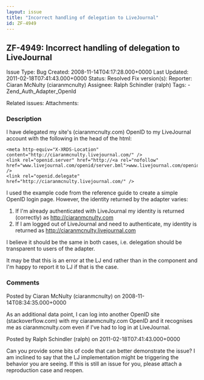 ```yaml
---
layout: issue
title: "Incorrect handling of delegation to LiveJournal"
id: ZF-4949
---
```


ZF-4949: Incorrect handling of delegation to LiveJournal
--------------------------------------------------------

 Issue Type: Bug Created: 2008-11-14T04:17:28.000+0000 Last Updated: 2011-02-18T07:41:43.000+0000 Status: Resolved Fix version(s): 
 Reporter:  Ciaran McNulty (ciaranmcnulty)  Assignee:  Ralph Schindler (ralph)  Tags: - Zend\_Auth\_Adapter\_OpenId
 
 Related issues: 
 Attachments: 
### Description

I have delegated my site's (ciaranmcnulty.com) OpenID to my LiveJournal account with the following in the head of the html:

 
    <meta http-equiv="X-XRDS-Location" content="http://ciaranmcnulty.livejournal.com/" />
    <link rel="openid.server" href="http://<a rel="nofollow" href="www.livejournal.com/openid/server.bml">www.livejournal.com/openid/server.bml</a>" />
    <link rel="openid.delegate" href="http://ciaranmcnulty.livejournal.com/" />


I used the example code from the reference guide to create a simple OpenID login page. However, the identity returned by the adapter varies:

1. If I'm already authenticated with LiveJournal my identity is returned (correctly) as <http://ciaranmcnulty.com>
2. If I am logged out of LiveJournal and need to authenticate, my identity is returned as <http://ciaranmcnulty.livejournal.com>

I believe it should be the same in both cases, i.e. delegation should be transparent to users of the adapter.

It may be that this is an error at the LJ end rather than in the component and I'm happy to report it to LJ if that is the case.

 

 

### Comments

Posted by Ciaran McNulty (ciaranmcnulty) on 2008-11-14T08:34:35.000+0000

As an additional data point, I can log into another OpenID site (stackoverflow.com) with my ciaranmcnulty.com OpenID and it recognises me as ciaranmcnulty.com even if I've had to log in at LiveJournal.

 

 

Posted by Ralph Schindler (ralph) on 2011-02-18T07:41:43.000+0000

Can you provide some bits of code that can better demonstrate the issue? I am inclined to say that the LJ implementation might be triggering the behavior you are seeing. If this is still an issue for you, please attach a reproduction case and reopen.

 

 